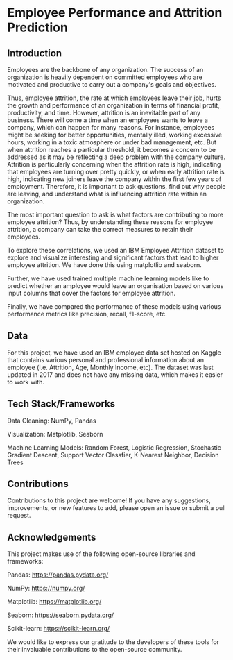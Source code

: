 # Employee Performance and Attrition Prediction

## Introduction

Employees are the backbone of any organization. The success of an organization is heavily dependent on committed employees who are motivated and productive to carry out a company's goals and objectives.

Thus, employee attrition, the rate at which employees leave their job, hurts the growth and performance of an organization in terms of financial profit, productivity, and time. However, attrition is an inevitable part of any business. There will come a time when an employees wants to leave a company, which can happen for many reasons. For instance, employees might be seeking for better opportunities, mentally illed, working excessive hours, working in a toxic atmosphere or under bad management, etc. But when attrition reaches a particular threshold, it becomes a concern to be addressed as it may be reflecting a deep problem with the company culture. Attrition is particularly concerning when the attrition rate is high, indicating that employees are turning over pretty quickly, or when early attrition rate is high, indicating new joiners leave the company within the first few years of employment. Therefore, it is important to ask questions, find out why people are leaving, and understand what is influencing attrition rate within an organization.

The most important question to ask is what factors are contributing to more employee attrition? Thus, by understanding these reasons for employee attrition, a company can take the correct measures to retain their employees.

To explore these correlations, we used an IBM Employee Attrition dataset to explore and visualize interesting and significant factors that lead to higher employee attrition. We have done this using matplotlib and seaborn.

Further, we have used trained multiple machine learning models like to predict whether an amployee would leave an organisation based on various input columns that cover the factors for employee attrition.

Finally, we have compared the performance of these models using various performance metrics like precision, recall, f1-score, etc.

## Data
For this project, we have used an IBM employee data set hosted on Kaggle that contains various personal and professional information about an employee (i.e. Attrition, Age, Monthly Income, etc). The dataset was last updated in 2017 and does not have any missing data, which makes it easier to work with.

## Tech Stack/Frameworks

Data Cleaning: NumPy, Pandas

Visualization: Matplotlib, Seaborn

Machine Learning Models: Random Forest, Logistic Regression, Stochastic Gradient Descent, Support Vector Classfier, K-Nearest Neighbor, Decision Trees

## Contributions
Contributions to this project are welcome! If you have any suggestions, improvements, or new features to add, please open an issue or submit a pull request.

## Acknowledgements
This project makes use of the following open-source libraries and frameworks:

Pandas: https://pandas.pydata.org/

NumPy: https://numpy.org/

Matplotlib: https://matplotlib.org/

Seaborn: https://seaborn.pydata.org/

Scikit-learn: https://scikit-learn.org/

We would like to express our gratitude to the developers of these tools for their invaluable contributions to the open-source community.
